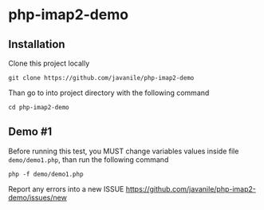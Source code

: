 # php-imap2-demo

## Installation

Clone this project locally

```shell
git clone https://github.com/javanile/php-imap2-demo
```

Than go to into project directory with the following command

```
cd php-imap2-demo
```

## Demo #1

Before running this test, you MUST change variables values inside file `demo/demo1.php`, than run the following command

```shell
php -f demo/demo1.php
```

Report any errors into a new ISSUE <https://github.com/javanile/php-imap2-demo/issues/new>
